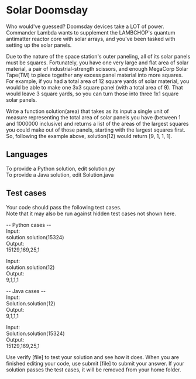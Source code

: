 # Solar Doomsday
Who would've guessed? Doomsday devices take a LOT of power. Commander Lambda wants to supplement the LAMBCHOP's quantum antimatter reactor core with solar arrays, and you've been tasked with setting up the solar panels. 

Due to the nature of the space station's outer paneling, all of its solar panels must be squares. Fortunately, you have one very large and flat area of solar material, a pair of industrial-strength scissors, and enough MegaCorp Solar Tape(TM) to piece together any excess panel material into more squares. For example, if you had a total area of 12 square yards of solar material, you would be able to make one 3x3 square panel (with a total area of 9). That would leave 3 square yards, so you can turn those into three 1x1 square solar panels.

Write a function solution(area) that takes as its input a single unit of measure representing the total area of solar panels you have (between 1 and 1000000 inclusive) and returns a list of the areas of the largest squares you could make out of those panels, starting with the largest squares first. So, following the example above, solution(12) would return [9, 1, 1, 1].

## Languages  
To provide a Python solution, edit solution.py  
To provide a Java solution, edit Solution.java  

## Test cases  
Your code should pass the following test cases.  
Note that it may also be run against hidden test cases not shown here.  

-- Python cases --  
Input:  
solution.solution(15324)  
Output:  
    15129,169,25,1  
  
Input:  
solution.solution(12)  
Output:  
    9,1,1,1  
  
-- Java cases --  
Input:  
Solution.solution(12)  
Output:  
    9,1,1,1  
  
Input:  
Solution.solution(15324)  
Output:  
    15129,169,25,1  

Use verify [file] to test your solution and see how it does. When you are finished editing your code, use submit [file] to submit your answer. If your solution passes the test cases, it will be removed from your home folder.